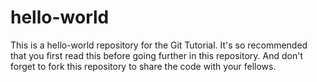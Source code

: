 # hello-world

This is a hello-world repository for the Git Tutorial.
It's so recommended that you first read this before going further in this repository.
And don't forget to fork this repository to share the code with your fellows.
